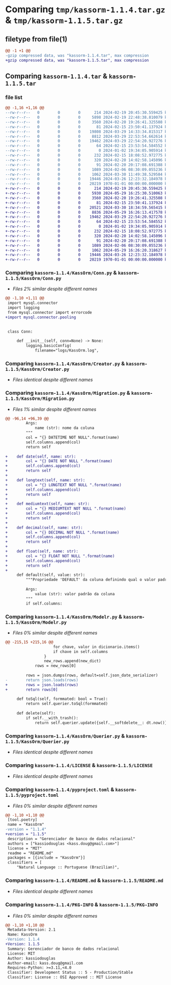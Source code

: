 # Comparing `tmp/kassorm-1.1.4.tar.gz` & `tmp/kassorm-1.1.5.tar.gz`

## filetype from file(1)

```diff
@@ -1 +1 @@
-gzip compressed data, was "kassorm-1.1.4.tar", max compression
+gzip compressed data, was "kassorm-1.1.5.tar", max compression
```

## Comparing `kassorm-1.1.4.tar` & `kassorm-1.1.5.tar`

### file list

```diff
@@ -1,16 +1,16 @@
--rw-r--r--   0        0        0      214 2024-02-19 20:45:30.559425 kassorm-1.1.4/KassOrm/__init__.py
--rw-r--r--   0        0        0     5898 2024-02-19 22:48:38.810079 kassorm-1.1.4/KassOrm/Conn.py
--rw-r--r--   0        0        0     3560 2024-02-20 19:26:41.325508 kassorm-1.1.4/KassOrm/Creator.py
--rw-r--r--   0        0        0       81 2024-02-15 23:50:41.137924 kassorm-1.1.4/KassOrm/Factory.py
--rw-r--r--   0        0        0    19808 2024-03-29 14:33:34.815317 kassorm-1.1.4/KassOrm/Migration.py
--rw-r--r--   0        0        0     8812 2024-03-29 22:53:54.662614 kassorm-1.1.4/KassOrm/Modelr.py
--rw-r--r--   0        0        0    19462 2024-03-29 22:54:20.927276 kassorm-1.1.4/KassOrm/Querier.py
--rw-r--r--   0        0        0       64 2024-02-15 23:53:54.584552 kassorm-1.1.4/KassOrm/Seeder.py
--rw-r--r--   0        0        0        0 2024-01-02 19:34:05.905914 kassorm-1.1.4/KassOrm/stubs/__init__.py
--rw-r--r--   0        0        0      232 2024-02-15 18:08:52.972775 kassorm-1.1.4/KassOrm/stubs/migration_alter.stub
--rw-r--r--   0        0        0      320 2024-02-20 14:02:58.145096 kassorm-1.1.4/KassOrm/stubs/migration_create.stub
--rw-r--r--   0        0        0       91 2024-02-20 20:17:08.691388 kassorm-1.1.4/KassOrm/stubs/model.stub
--rw-r--r--   0        0        0     1089 2024-02-06 08:30:09.055236 kassorm-1.1.4/LICENSE
--rw-r--r--   0        0        0     1062 2024-03-30 11:49:38.529584 kassorm-1.1.4/pyproject.toml
--rw-r--r--   0        0        0    19446 2024-03-26 12:23:32.184978 kassorm-1.1.4/README.md
--rw-r--r--   0        0        0    20219 1970-01-01 00:00:00.000000 kassorm-1.1.4/PKG-INFO
+-rw-r--r--   0        0        0      214 2024-02-19 20:45:30.559425 kassorm-1.1.5/KassOrm/__init__.py
+-rw-r--r--   0        0        0     5930 2024-05-29 16:25:30.510063 kassorm-1.1.5/KassOrm/Conn.py
+-rw-r--r--   0        0        0     3560 2024-02-20 19:26:41.325508 kassorm-1.1.5/KassOrm/Creator.py
+-rw-r--r--   0        0        0       81 2024-02-15 23:50:41.137924 kassorm-1.1.5/KassOrm/Factory.py
+-rw-r--r--   0        0        0    20521 2024-03-30 18:34:59.565415 kassorm-1.1.5/KassOrm/Migration.py
+-rw-r--r--   0        0        0     8836 2024-05-29 16:26:13.417578 kassorm-1.1.5/KassOrm/Modelr.py
+-rw-r--r--   0        0        0    19462 2024-03-29 22:54:20.927276 kassorm-1.1.5/KassOrm/Querier.py
+-rw-r--r--   0        0        0       64 2024-02-15 23:53:54.584552 kassorm-1.1.5/KassOrm/Seeder.py
+-rw-r--r--   0        0        0        0 2024-01-02 19:34:05.905914 kassorm-1.1.5/KassOrm/stubs/__init__.py
+-rw-r--r--   0        0        0      232 2024-02-15 18:08:52.972775 kassorm-1.1.5/KassOrm/stubs/migration_alter.stub
+-rw-r--r--   0        0        0      320 2024-02-20 14:02:58.145096 kassorm-1.1.5/KassOrm/stubs/migration_create.stub
+-rw-r--r--   0        0        0       91 2024-02-20 20:17:08.691388 kassorm-1.1.5/KassOrm/stubs/model.stub
+-rw-r--r--   0        0        0     1089 2024-02-06 08:30:09.055236 kassorm-1.1.5/LICENSE
+-rw-r--r--   0        0        0     1062 2024-05-29 16:26:20.318627 kassorm-1.1.5/pyproject.toml
+-rw-r--r--   0        0        0    19446 2024-03-26 12:23:32.184978 kassorm-1.1.5/README.md
+-rw-r--r--   0        0        0    20219 1970-01-01 00:00:00.000000 kassorm-1.1.5/PKG-INFO
```

### Comparing `kassorm-1.1.4/KassOrm/Conn.py` & `kassorm-1.1.5/KassOrm/Conn.py`

 * *Files 2% similar despite different names*

```diff
@@ -1,10 +1,11 @@
 import mysql.connector
 import logging
 from mysql.connector import errorcode
+import mysql.connector.pooling
 
 
 class Conn:
 
     def __init__(self, conn=None) -> None:
         logging.basicConfig(
             filename="logs/KassOrm.log",
```

### Comparing `kassorm-1.1.4/KassOrm/Creator.py` & `kassorm-1.1.5/KassOrm/Creator.py`

 * *Files identical despite different names*

### Comparing `kassorm-1.1.4/KassOrm/Migration.py` & `kassorm-1.1.5/KassOrm/Migration.py`

 * *Files 1% similar despite different names*

```diff
@@ -96,14 +96,39 @@
         Args:
             name (str): nome da coluna
         """
         col = "{} DATETIME NOT NULL".format(name)
         self.columns.append(col)
         return self
 
+    def date(self, name: str):
+        col = "{} DATE NOT NULL ".format(name)
+        self.columns.append(col)
+        return self
+
+    def longtext(self, name: str):
+        col = "{} LONGTEXT NOT NULL ".format(name)
+        self.columns.append(col)
+        return self
+
+    def mediumtext(self, name: str):
+        col = "{} MEDIUMTEXT NOT NULL ".format(name)
+        self.columns.append(col)
+        return self
+
+    def decimal(self, name: str):
+        col = "{} DECIMAL NOT NULL ".format(name)
+        self.columns.append(col)
+        return self
+
+    def float(self, name: str):
+        col = "{} FLOAT NOT NULL ".format(name)
+        self.columns.append(col)
+        return self
+
     def default(self, value: str):
         """Propriedade 'DEFAULT' da coluna definindo qual o valor padrão
 
         Args:
             value (str): valor padrão da coluna
         """
         if self.columns:
```

### Comparing `kassorm-1.1.4/KassOrm/Modelr.py` & `kassorm-1.1.5/KassOrm/Modelr.py`

 * *Files 0% similar despite different names*

```diff
@@ -215,15 +215,16 @@
                     for chave, valor in dicionario.items()
                     if chave in self.columns
                 }
                 new_rows.append(new_dict)
             rows = new_rows[0]
 
         rows = json.dumps(rows, default=self.json_date_serializer)
-        return json.loads(rows)
+        rows = json.loads(rows)
+        return rows[0]
 
     def toSql(self, formmated: bool = True):
         return self.querier.toSql(formmated)
 
     def delete(self):
         if self.__with_trash():
             return self.querier.update({self.__softdelete__: dt.now()})
```

### Comparing `kassorm-1.1.4/KassOrm/Querier.py` & `kassorm-1.1.5/KassOrm/Querier.py`

 * *Files identical despite different names*

### Comparing `kassorm-1.1.4/LICENSE` & `kassorm-1.1.5/LICENSE`

 * *Files identical despite different names*

### Comparing `kassorm-1.1.4/pyproject.toml` & `kassorm-1.1.5/pyproject.toml`

 * *Files 0% similar despite different names*

```diff
@@ -1,10 +1,10 @@
 [tool.poetry]
 name = "KassOrm"
-version = "1.1.4"
+version = "1.1.5"
 description = "Gerenciador de banco de dados relacional"
 authors = ["kassiodouglas <kass.doug@gmail.com>"]
 license = "MIT"
 readme = "README.md"
 packages = [{include = "KassOrm"}]
 classifiers = [
     "Natural Language :: Portuguese (Brazilian)",
```

### Comparing `kassorm-1.1.4/README.md` & `kassorm-1.1.5/README.md`

 * *Files identical despite different names*

### Comparing `kassorm-1.1.4/PKG-INFO` & `kassorm-1.1.5/PKG-INFO`

 * *Files 0% similar despite different names*

```diff
@@ -1,10 +1,10 @@
 Metadata-Version: 2.1
 Name: KassOrm
-Version: 1.1.4
+Version: 1.1.5
 Summary: Gerenciador de banco de dados relacional
 License: MIT
 Author: kassiodouglas
 Author-email: kass.doug@gmail.com
 Requires-Python: >=3.11,<4.0
 Classifier: Development Status :: 5 - Production/Stable
 Classifier: License :: OSI Approved :: MIT License
```

